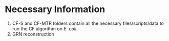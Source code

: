 # Necessary Information

1) CF-S and CF-MTR folders contain all the necessary files/scripts/data to run the CF algorithm on *E. coli*.
2) GRN reconstruction 
